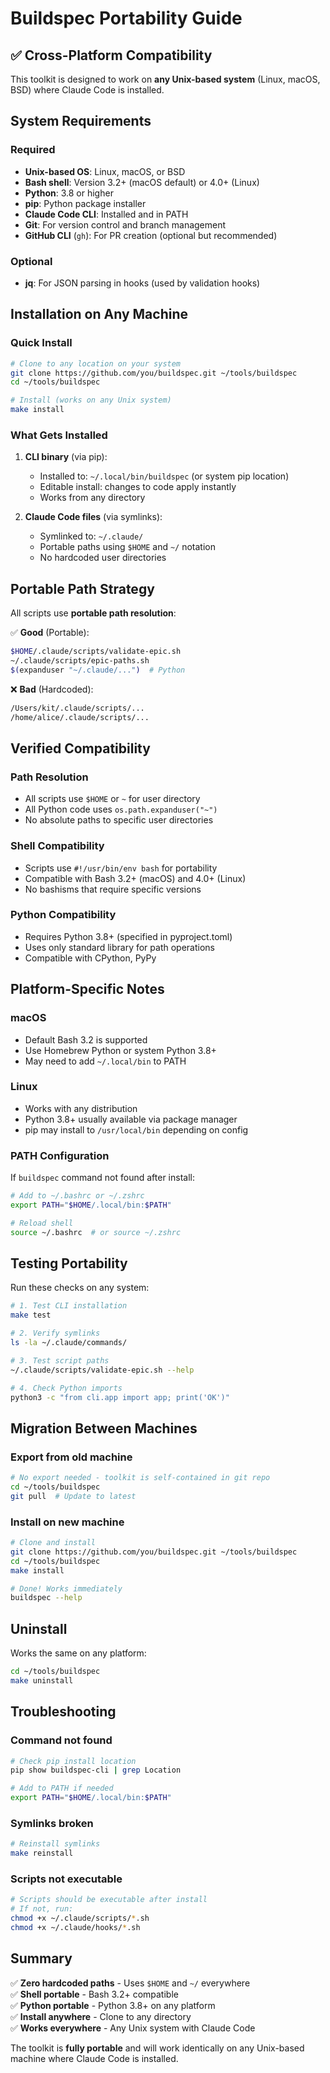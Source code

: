 # Buildspec Portability Guide

## ✅ Cross-Platform Compatibility

This toolkit is designed to work on **any Unix-based system** (Linux, macOS,
BSD) where Claude Code is installed.

## System Requirements

### Required

- **Unix-based OS**: Linux, macOS, or BSD
- **Bash shell**: Version 3.2+ (macOS default) or 4.0+ (Linux)
- **Python**: 3.8 or higher
- **pip**: Python package installer
- **Claude Code CLI**: Installed and in PATH
- **Git**: For version control and branch management
- **GitHub CLI** (`gh`): For PR creation (optional but recommended)

### Optional

- **jq**: For JSON parsing in hooks (used by validation hooks)

## Installation on Any Machine

### Quick Install

```bash
# Clone to any location on your system
git clone https://github.com/you/buildspec.git ~/tools/buildspec
cd ~/tools/buildspec

# Install (works on any Unix system)
make install
```

### What Gets Installed

1. **CLI binary** (via pip):
   - Installed to: `~/.local/bin/buildspec` (or system pip location)
   - Editable install: changes to code apply instantly
   - Works from any directory

2. **Claude Code files** (via symlinks):
   - Symlinked to: `~/.claude/`
   - Portable paths using `$HOME` and `~/` notation
   - No hardcoded user directories

## Portable Path Strategy

All scripts use **portable path resolution**:

✅ **Good** (Portable):

```bash
$HOME/.claude/scripts/validate-epic.sh
~/.claude/scripts/epic-paths.sh
$(expanduser "~/.claude/...")  # Python
```

❌ **Bad** (Hardcoded):

```bash
/Users/kit/.claude/scripts/...
/home/alice/.claude/scripts/...
```

## Verified Compatibility

### Path Resolution

- All scripts use `$HOME` or `~` for user directory
- All Python code uses `os.path.expanduser("~")`
- No absolute paths to specific user directories

### Shell Compatibility

- Scripts use `#!/usr/bin/env bash` for portability
- Compatible with Bash 3.2+ (macOS) and 4.0+ (Linux)
- No bashisms that require specific versions

### Python Compatibility

- Requires Python 3.8+ (specified in pyproject.toml)
- Uses only standard library for path operations
- Compatible with CPython, PyPy

## Platform-Specific Notes

### macOS

- Default Bash 3.2 is supported
- Use Homebrew Python or system Python 3.8+
- May need to add `~/.local/bin` to PATH

### Linux

- Works with any distribution
- Python 3.8+ usually available via package manager
- pip may install to `/usr/local/bin` depending on config

### PATH Configuration

If `buildspec` command not found after install:

```bash
# Add to ~/.bashrc or ~/.zshrc
export PATH="$HOME/.local/bin:$PATH"

# Reload shell
source ~/.bashrc  # or source ~/.zshrc
```

## Testing Portability

Run these checks on any system:

```bash
# 1. Test CLI installation
make test

# 2. Verify symlinks
ls -la ~/.claude/commands/

# 3. Test script paths
~/.claude/scripts/validate-epic.sh --help

# 4. Check Python imports
python3 -c "from cli.app import app; print('OK')"
```

## Migration Between Machines

### Export from old machine

```bash
# No export needed - toolkit is self-contained in git repo
cd ~/tools/buildspec
git pull  # Update to latest
```

### Install on new machine

```bash
# Clone and install
git clone https://github.com/you/buildspec.git ~/tools/buildspec
cd ~/tools/buildspec
make install

# Done! Works immediately
buildspec --help
```

## Uninstall

Works the same on any platform:

```bash
cd ~/tools/buildspec
make uninstall
```

## Troubleshooting

### Command not found

```bash
# Check pip install location
pip show buildspec-cli | grep Location

# Add to PATH if needed
export PATH="$HOME/.local/bin:$PATH"
```

### Symlinks broken

```bash
# Reinstall symlinks
make reinstall
```

### Scripts not executable

```bash
# Scripts should be executable after install
# If not, run:
chmod +x ~/.claude/scripts/*.sh
chmod +x ~/.claude/hooks/*.sh
```

## Summary

✅ **Zero hardcoded paths** - Uses `$HOME` and `~/` everywhere  
✅ **Shell portable** - Bash 3.2+ compatible  
✅ **Python portable** - Python 3.8+ on any platform  
✅ **Install anywhere** - Clone to any directory  
✅ **Works everywhere** - Any Unix system with Claude Code

The toolkit is **fully portable** and will work identically on any Unix-based
machine where Claude Code is installed.

